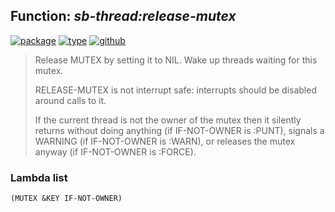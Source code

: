 ## Function: ***sb-thread:release-mutex***
[![package](https://img.shields.io/badge/Package-SB--THREAD-5f9ea0.svg?style=social&colorA=999999)](../) [![type](https://img.shields.io/badge/Type-Function-5f9ea0.svg?style=social&colorA=999999)](../#function) [![github](https://img.shields.io/badge/GitHub-View_the_source-5f9ea0.svg?style=social&colorA=999999&logo=github)](https://github.com/sbcl/sbcl/blob/master/src/code/target-thread.lisp/) 

> Release MUTEX by setting it to NIL. Wake up threads waiting for
> this mutex.
> 
> RELEASE-MUTEX is not interrupt safe: interrupts should be disabled
> around calls to it.
> 
> If the current thread is not the owner of the mutex then it silently
> returns without doing anything (if IF-NOT-OWNER is :PUNT), signals a
> WARNING (if IF-NOT-OWNER is :WARN), or releases the mutex anyway (if
> IF-NOT-OWNER is :FORCE).

### Lambda list
```
(MUTEX &KEY IF-NOT-OWNER)
```
